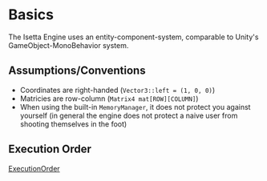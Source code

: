 # Basics
The Isetta Engine uses an entity-component-system, comparable to Unity's GameObject-MonoBehavior system. 

## Assumptions/Conventions
- Coordinates are right-handed (`Vector3::left = (1, 0, 0)`)
- Matricies are row-column (`Matrix4 mat[ROW][COLUMN]`)
- When using the built-in `MemoryManager`, it does not protect you against yourself (in general the engine does 
not protect a naive user from shooting themselves in the foot)

## Execution Order

[ExecutionOrder](../images/engine_architecture/execution_order.png)